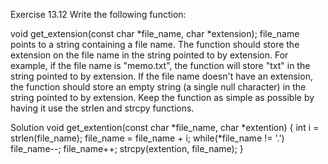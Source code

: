 Exercise 13.12
Write the following function:

void get_extension(const char *file_name, char *extension);
file_name points to a string containing a file name. The function should store the extension on the file name in the string pointed to by extension. For example, if the file name is "memo.txt", the function will store "txt" in the string pointed to by extension. If the file name doesn't have an extension, the function should store an empty string (a single null character) in the string pointed to by extension. Keep the function as simple as possible by having it use the strlen and strcpy functions.

Solution
void get_extention(const char *file_name, char *extention)
{
    int i = strlen(file_name);
    file_name = file_name + i;
    while(*file_name != '.')
        file_name--;
    file_name++;
    strcpy(extention, file_name);
}
